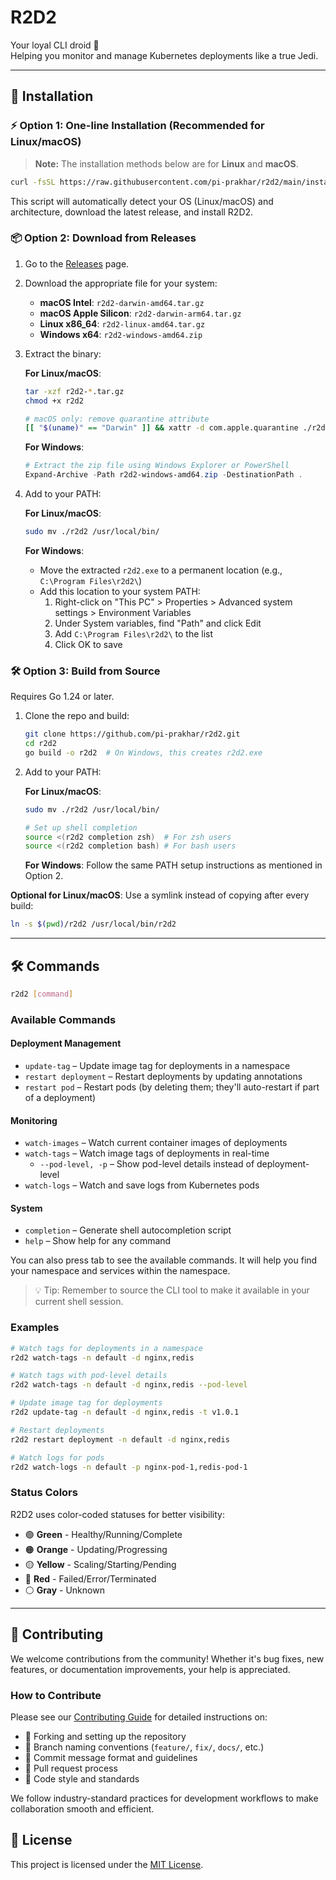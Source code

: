 # R2D2

Your loyal CLI droid 🤖  
Helping you monitor and manage Kubernetes deployments like a true Jedi.

---

## 🚀 Installation

### ⚡ Option 1: One-line Installation (Recommended for Linux/macOS)

> **Note:** The installation methods below are for **Linux** and **macOS**.

```bash
curl -fsSL https://raw.githubusercontent.com/pi-prakhar/r2d2/main/install.sh | bash
```

This script will automatically detect your OS (Linux/macOS) and architecture, download the latest release, and install R2D2.

### 📦 Option 2: Download from Releases

1. Go to the [Releases](https://github.com/pi-prakhar/r2d2/releases) page.
2. Download the appropriate file for your system:
   - **macOS Intel**: `r2d2-darwin-amd64.tar.gz`
   - **macOS Apple Silicon**: `r2d2-darwin-arm64.tar.gz`
   - **Linux x86_64**: `r2d2-linux-amd64.tar.gz`
   - **Windows x64**: `r2d2-windows-amd64.zip`

3. Extract the binary:
   
   **For Linux/macOS**:
   ```bash
   tar -xzf r2d2-*.tar.gz
   chmod +x r2d2
   
   # macOS only: remove quarantine attribute
   [[ "$(uname)" == "Darwin" ]] && xattr -d com.apple.quarantine ./r2d2 || true
   ```
   
   **For Windows**:
   ```powershell
   # Extract the zip file using Windows Explorer or PowerShell
   Expand-Archive -Path r2d2-windows-amd64.zip -DestinationPath .
   ```

4. Add to your PATH:
   
   **For Linux/macOS**:
   ```bash
   sudo mv ./r2d2 /usr/local/bin/
   ```
   
   **For Windows**: 
   - Move the extracted `r2d2.exe` to a permanent location (e.g., `C:\Program Files\r2d2\`)
   - Add this location to your system PATH:
     1. Right-click on "This PC" > Properties > Advanced system settings > Environment Variables
     2. Under System variables, find "Path" and click Edit
     3. Add `C:\Program Files\r2d2\` to the list
     4. Click OK to save

### 🛠 Option 3: Build from Source

Requires Go 1.24 or later.

1. Clone the repo and build:
   ```bash
   git clone https://github.com/pi-prakhar/r2d2.git
   cd r2d2
   go build -o r2d2  # On Windows, this creates r2d2.exe
   ```

2. Add to your PATH:
   
   **For Linux/macOS**:
   ```bash
   sudo mv ./r2d2 /usr/local/bin/
   
   # Set up shell completion
   source <(r2d2 completion zsh)  # For zsh users
   source <(r2d2 completion bash) # For bash users
   ```
   
   **For Windows**: Follow the same PATH setup instructions as mentioned in Option 2.

**Optional for Linux/macOS**: Use a symlink instead of copying after every build:
```bash
ln -s $(pwd)/r2d2 /usr/local/bin/r2d2
```

---

## 🛠️ Commands

```bash
r2d2 [command]
```

### Available Commands

#### Deployment Management
- `update-tag`      – Update image tag for deployments in a namespace
- `restart deployment` – Restart deployments by updating annotations
- `restart pod`     – Restart pods (by deleting them; they'll auto-restart if part of a deployment)

#### Monitoring
- `watch-images`    – Watch current container images of deployments
- `watch-tags`      – Watch image tags of deployments in real-time
  - `--pod-level, -p` – Show pod-level details instead of deployment-level
- `watch-logs`      – Watch and save logs from Kubernetes pods

#### System
- `completion`      – Generate shell autocompletion script
- `help`            – Show help for any command

You can also press tab to see the available commands. It will help you find your namespace and services within the namespace.

> 💡 Tip: Remember to source the CLI tool to make it available in your current shell session.

### Examples

```bash
# Watch tags for deployments in a namespace
r2d2 watch-tags -n default -d nginx,redis

# Watch tags with pod-level details
r2d2 watch-tags -n default -d nginx,redis --pod-level

# Update image tag for deployments
r2d2 update-tag -n default -d nginx,redis -t v1.0.1

# Restart deployments
r2d2 restart deployment -n default -d nginx,redis

# Watch logs for pods
r2d2 watch-logs -n default -p nginx-pod-1,redis-pod-1
```

### Status Colors

R2D2 uses color-coded statuses for better visibility:

- 🟢 **Green** - Healthy/Running/Complete
- 🟠 **Orange** - Updating/Progressing
- 🟡 **Yellow** - Scaling/Starting/Pending
- 🔴 **Red** - Failed/Error/Terminated
- ⚪️ **Gray** - Unknown

---

## 🤝 Contributing

We welcome contributions from the community! Whether it's bug fixes, new features, or documentation improvements, your help is appreciated.

### How to Contribute

Please see our [Contributing Guide](CONTRIBUTING.md) for detailed instructions on:

- 🍴 Forking and setting up the repository
- 🌿 Branch naming conventions (`feature/`, `fix/`, `docs/`, etc.)
- 💬 Commit message format and guidelines
- 📝 Pull request process
- 📏 Code style and standards

We follow industry-standard practices for development workflows to make collaboration smooth and efficient.

## 📄 License

This project is licensed under the [MIT License](LICENSE).


